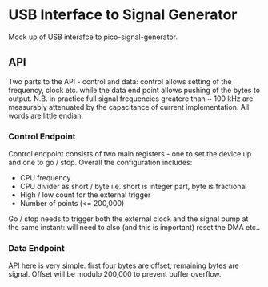 # USB Interface to Signal Generator

Mock up of USB interafce to pico-signal-generator.

## API

Two parts to the API - control and data: control allows setting of the frequency, clock etc. while the data end point allows pushing of the bytes to output. N.B. in practice full signal frequencies greatere than ~ 100 kHz are measurably attenuated by the capacitance of current implementation. All words are little endian.

### Control Endpoint

Control endpoint consists of two main registers - one to set the device up and one to go / stop. Overall the configuration includes:

- CPU frequency
- CPU divider as short / byte i.e. short is integer part, byte is fractional
- High / low count for the external trigger
- Number of points (<= 200,000)

Go / stop needs to trigger both the external clock and the signal pump at the same instant: will need to also (and this is important) reset the DMA etc..

### Data Endpoint

API here is very simple: first four bytes are offset, remaining bytes are signal. Offset will be modulo 200,000 to prevent buffer overflow.

